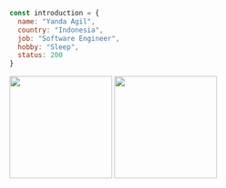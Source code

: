 ```js
const introduction = { 
  name: "Yanda Agil",
  country: "Indonesia",
  job: "Software Engineer",
  hobby: "Sleep",
  status: 200
}
```
<p align="left">
  <img height="180em" src="https://github-readme-stats.vercel.app/api?username=yandaagil&show_icons=true&theme=github_dark"/>
  <img height="180em" src="https://github-readme-stats.vercel.app/api/top-langs/?username=yandaagil&layout=compact&langs_count=8&theme=github_dark"/>
</p>
